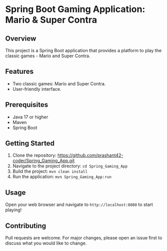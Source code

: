 # Spring Boot Gaming Application: Mario & Super Contra

## Overview
This project is a Spring Boot application that provides a platform to play the classic games - Mario and Super Contra.

## Features
- Two classic games: Mario and Super Contra.
- User-friendly interface.
## Prerequisites
- Java 17 or higher
- Maven
- Spring Boot

## Getting Started
1. Clone the repository: https://github.com/prashant42-coder/Spring_Gaming_App.git
2. Navigate to the project directory: `cd Spring_Gaming_App`
3. Build the project: `mvn clean install`
4. Run the application: `mvn Spring_Gaming_App:run`

## Usage
Open your web browser and navigate to `http://localhost:8080` to start playing!

## Contributing
Pull requests are welcome. For major changes, please open an issue first to discuss what you would like to change.

